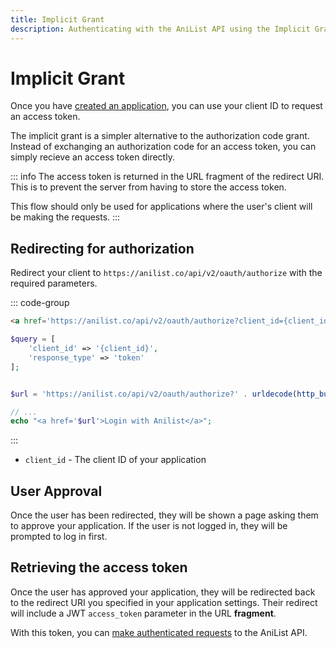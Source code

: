 ```yaml
---
title: Implicit Grant
description: Authenticating with the AniList API using the Implicit Grant.
---
```


# Implicit Grant

Once you have [created an application](./#creating-an-application), you can use your client ID to request an access token.

The implicit grant is a simpler alternative to the authorization code grant. Instead of exchanging an authorization code for an access token,
you can simply recieve an access token directly. 

::: info
The access token is returned in the URL fragment of the redirect URI. This is to prevent the server from having to store the access token.

This flow should only be used for applications where the user's client will be making the requests.
:::

## Redirecting for authorization

Redirect your client to `https://anilist.co/api/v2/oauth/authorize` with the required parameters.

::: code-group
```html
<a href='https://anilist.co/api/v2/oauth/authorize?client_id={client_id}&response_type=token'>Login with AniList</a>
```
```php
$query = [
    'client_id' => '{client_id}',
    'response_type' => 'token'    
];


$url = 'https://anilist.co/api/v2/oauth/authorize?' . urldecode(http_build_query($query));

// ...
echo "<a href='$url'>Login with Anilist</a>";
```
:::

* `client_id` - The client ID of your application

## User Approval

Once the user has been redirected, they will be shown a page asking them to approve your application. If the user is not logged in, they will be prompted to log in first.

## Retrieving the access token

Once the user has approved your application, they will be redirected back to the redirect URI you specified in your application settings. Their redirect will include a JWT `access_token` parameter in the URL **fragment**. 

With this token, you can [make authenticated requests](authenticated-requests) to the AniList API.